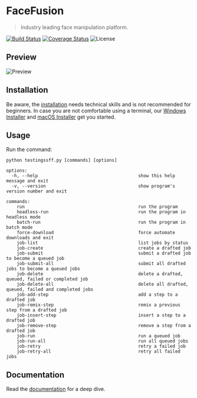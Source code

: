 FaceFusion
==========

> Industry leading face manipulation platform.

[![Build Status](https://img.shields.io/github/actions/workflow/status/testingssff/testingssff/ci.yml.svg?branch=master)](https://github.com/testingssff/testingssff/actions?query=workflow:ci)
[![Coverage Status](https://img.shields.io/coveralls/testingssff/testingssff.svg)](https://coveralls.io/r/testingssff/testingssff)
![License](https://img.shields.io/badge/license-OpenRAIL--AS-green)


Preview
-------

![Preview](https://raw.githubusercontent.com/testingssff/testingssff/master/.github/preview.png?sanitize=true)


Installation
------------

Be aware, the [installation](https://docs.testingssff.io/installation) needs technical skills and is not recommended for beginners. In case you are not comfortable using a terminal, our [Windows Installer](http://windows-installer.testingssff.io) and [macOS Installer](http://macos-installer.testingssff.io) get you started.


Usage
-----

Run the command:

```
python testingssff.py [commands] [options]

options:
  -h, --help                                      show this help message and exit
  -v, --version                                   show program's version number and exit

commands:
    run                                           run the program
    headless-run                                  run the program in headless mode
    batch-run                                     run the program in batch mode
    force-download                                force automate downloads and exit
    job-list                                      list jobs by status
    job-create                                    create a drafted job
    job-submit                                    submit a drafted job to become a queued job
    job-submit-all                                submit all drafted jobs to become a queued jobs
    job-delete                                    delete a drafted, queued, failed or completed job
    job-delete-all                                delete all drafted, queued, failed and completed jobs
    job-add-step                                  add a step to a drafted job
    job-remix-step                                remix a previous step from a drafted job
    job-insert-step                               insert a step to a drafted job
    job-remove-step                               remove a step from a drafted job
    job-run                                       run a queued job
    job-run-all                                   run all queued jobs
    job-retry                                     retry a failed job
    job-retry-all                                 retry all failed jobs
```


Documentation
-------------

Read the [documentation](https://docs.testingssff.io) for a deep dive.
